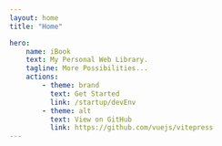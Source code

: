 ```yaml
---
layout: home
title: "Home"

hero:
    name: iBook
    text: My Personal Web Library.
    tagline: More Possibilities...
    actions:
        - theme: brand
          text: Get Started
          link: /startup/devEnv
        - theme: alt
          text: View on GitHub
          link: https://github.com/vuejs/vitepress
---
```

